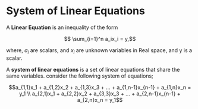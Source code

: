 # System of Linear Equations

A **Linear Equation** is an inequality of the form 

```math

\sum_{i=1}^n a_ix_i = y,
```

where, $a_i$ are scalars, and $x_i$ are unknown variables in Real space, and y is a scalar.

A **system of linear equations** is a set of linear equations that share the same variables. consider the following system of equations;
```math 
a_{1,1}x_1 + a_{1,2}x_2 +  a_{1,3}x_3 + ... + a_{1,n-1}x_{n-1} + a_{1,n}x_n  = y_1 \\
a_{2,1}x_1 + a_{2,2}x_2 +  a_{3,3}x_3 + ... + a_{2,n-1}x_{n-1} + a_{2,n}x_n  = y_1
```

